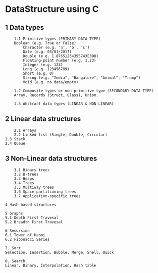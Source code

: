 # DataStructure using C

## 1 Data types
        1.1 Primitive types (PRIMARY DATA TYPE)
		Boolean (e.g. True or False)
    		Character (e.g. 'a', 'b', 'c')
    		Date (e.g. 03/01/2017)
    		Double (e.g. 1.87651234355743E308)
    		Floating-point number (e.g. 1.23)
    		Integer (e.g. 123)
    		Long (e.g. 123456789)
    		Short (e.g. 0)
    		String (e.g. "India", "Bangalore", "Animal", "Trump")
    		Void (e.g. no data/empty)

        1.2 Composite types or non-primitive type (SECONDARY DATA TYPE)
		Array, Records (Struct, Class), Union.

        1.3 Abstract data types (LINEAR & NON-LINEAR)

  ## 2 Linear data structures
        2.1 Arrays
        2.2 Linked list (Single, Double, Circular)
	2.3 Stack 
	2.4 Queue

 ## 3 Non-Linear data structures 
        3.1 Binary trees
        3.2 B-trees
        3.3 Heaps
        3.4 Trees
        3.5 Multiway trees
        3.6 Space-partitioning trees
        3.7 Application-specific trees

    4 Hash-based structures

    5 Graphs
	5.1 Depth First Travesal
	5.2 Breadth First Travesal

    6 Recursion
	6.1 Tower of Hanoi
	6.2 Fibonacci Series

    7. Sort
	Selection, Insertion, Bubble, Merge, Shell, Quick

    8. Search
	Linear, Binary, Interpolation, Hash table

